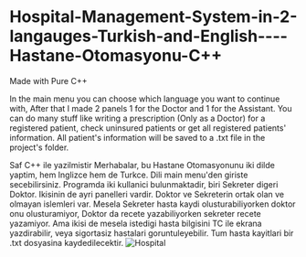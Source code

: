 # Hospital-Management-System-in-2-langauges-Turkish-and-English----Hastane-Otomasyonu-C++

Made with Pure C++


In the main menu you can choose which language you want to continue with, After that I made 2 panels 1 for the Doctor and 1 for the Assistant. 
You can do many stuff like writing a prescription (Only as a Doctor) for a registered patient, check uninsured patients or get all registered patients' information.
All patient's information will be saved to a .txt file in the project's folder.


Saf C++ ile yazilmistir
Merhabalar, bu Hastane Otomasyonunu iki dilde yaptim, hem Inglizce hem de Turkce. Dili main menu'den giriste secebilirsiniz.
Programda iki kullanici bulunmaktadir, biri Sekreter digeri Doktor. Ikisinin de ayri panelleri vardir. Doktor ve Sekreterin ortak olan ve olmayan islemleri var. Mesela 
Sekreter hasta kaydi olusturabiliyorken doktor onu olusturamiyor, Doktor da recete yazabiliyorken sekreter recete yazamiyor. Ama ikisi de mesela istedigi hasta bilgisini
TC ile ekrana yazdirabilir, veya sigortasiz hastalari goruntuleyebilir. Tum hasta kayitlari bir .txt dosyasina kaydedilecektir.
![Hospital](https://user-images.githubusercontent.com/92310650/162216239-5b4959ab-9f7e-4148-9914-e12ee2ebb060.PNG)
